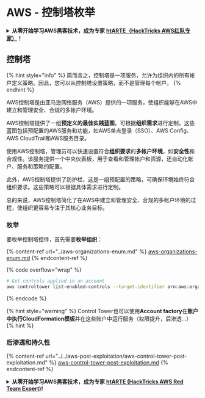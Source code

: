 # AWS - 控制塔枚举

<details>

<summary><strong>从零开始学习AWS黑客技术，成为专家</strong> <a href="https://training.hacktricks.xyz/courses/arte"><strong>htARTE（HackTricks AWS红队专家）</strong></a><strong>！</strong></summary>

支持HackTricks的其他方式：

- 如果您想看到您的**公司在HackTricks中做广告**或**下载PDF格式的HackTricks**，请查看[**订阅计划**](https://github.com/sponsors/carlospolop)!
- 获取[**官方PEASS & HackTricks周边产品**](https://peass.creator-spring.com)
- 探索[**PEASS家族**](https://opensea.io/collection/the-peass-family)，我们的独家[**NFTs**](https://opensea.io/collection/the-peass-family)
- **加入** 💬 [**Discord群**](https://discord.gg/hRep4RUj7f) 或 [**电报群**](https://t.me/peass) 或在**Twitter**上关注我们 🐦 [**@hacktricks_live**](https://twitter.com/hacktricks_live)**。**
- 通过向[**HackTricks**](https://github.com/carlospolop/hacktricks)和[**HackTricks Cloud**](https://github.com/carlospolop/hacktricks-cloud) github仓库提交PR来分享您的黑客技巧。

</details>

## 控制塔

{% hint style="info" %}
简而言之，控制塔是一项服务，允许为组织内的所有帐户定义策略。因此，您可以从控制塔设置策略，而不是管理每个帐户。
{% endhint %}

AWS控制塔是由亚马逊网络服务（AWS）提供的一项服务，使组织能够在AWS中建立和管理安全、合规的多帐户环境。

AWS控制塔提供了一组**预定义的最佳实践蓝图**，可根据**组织需求**进行定制。这些蓝图包括预配置的AWS服务和功能，如AWS单点登录（SSO）、AWS Config、AWS CloudTrail和AWS服务目录。

使用AWS控制塔，管理员可以快速设置符合**组织要求**的**多帐户环境**，如**安全性**和合规性。该服务提供一个中央仪表板，用于查看和管理帐户和资源，还自动化帐户、服务和策略的配置。

此外，AWS控制塔提供了防护栏，这是一组预配置的策略，可确保环境始终符合组织要求。这些策略可以根据具体需求进行定制。

总的来说，AWS控制塔简化了在AWS中建立和管理安全、合规的多帐户环境的过程，使组织更容易专注于其核心业务目标。

### 枚举

要枚举控制塔控件，首先需要**枚举组织**：

{% content-ref url="../aws-organizations-enum.md" %}
[aws-organizations-enum.md](../aws-organizations-enum.md)
{% endcontent-ref %}

{% code overflow="wrap" %}
```bash
# Get controls applied in an account
aws controltower list-enabled-controls --target-identifier arn:aws:organizations::<acc_id>:ou/<ou-id>
```
{% endcode %}

{% hint style="warning" %}
Control Tower也可以使用**Account factory**在**账户中执行CloudFormation模板**并在这些账户中运行服务（权限提升，后渗透...）
{% hint %}

### 后渗透和持久性

{% content-ref url="../../aws-post-exploitation/aws-control-tower-post-exploitation.md" %}
[aws-control-tower-post-exploitation.md](../../aws-post-exploitation/aws-control-tower-post-exploitation.md)
{% endcontent-ref %}

<details>

<summary><strong>从零开始学习AWS黑客技术，成为专家</strong> <a href="https://training.hacktricks.xyz/courses/arte"><strong>htARTE (HackTricks AWS Red Team Expert)</strong></a><strong>!</strong></summary>

支持HackTricks的其他方式：

* 如果您想看到您的**公司在HackTricks中做广告**或**下载PDF格式的HackTricks**，请查看[**订阅计划**](https://github.com/sponsors/carlospolop)!
* 获取[**官方PEASS & HackTricks周边产品**](https://peass.creator-spring.com)
* 发现[**PEASS家族**](https://opensea.io/collection/the-peass-family)，我们的独家[**NFTs**](https://opensea.io/collection/the-peass-family)收藏品
* **加入** 💬 [**Discord群**](https://discord.gg/hRep4RUj7f) 或 [**电报群**](https://t.me/peass) 或在**Twitter**上关注我们 🐦 [**@hacktricks_live**](https://twitter.com/hacktricks_live)**.**
* 通过向[**HackTricks**](https://github.com/carlospolop/hacktricks)和[**HackTricks Cloud**](https://github.com/carlospolop/hacktricks-cloud) github仓库提交PR来分享您的黑客技巧。

</details>
